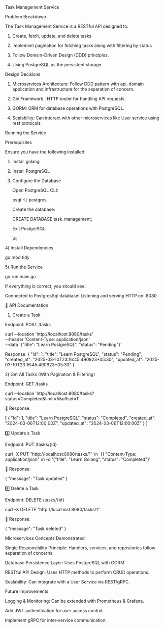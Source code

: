 Task Management Service

Problem Breakdown

The Task Management Service is a RESTful API designed to:

1) Create, fetch, update, and delete tasks.

2) Implement pagination for fetching tasks along with filtering by status

3) Follow Domain-Driven Design (DDD) principles.

4) Using PostgreSQL as the persistent storage.

Design Decisions

1) Microservices Architecture: Follow DDD pattern with api, domain application and infrastructure for the separation of concern.

2) Gin Framework : HTTP router for handling API requests.

3) GORM: ORM for database operations with PostgreSQL.

4) Scalability: Can interact with other microservices like User service using rest protocols

Running the Service

Prerequisites

Ensure you have the following installed:

1) Install golang

2) Install PostgreSQL 

3)  Configure the Database

    Open PostgreSQL CLI:

    psql -U postgres

    Create the database:

    CREATE DATABASE task_management;

    Exit PostgreSQL:

    \q

4️) Install Dependencies

go mod tidy

5️) Run the Service

go run main.go

If everything is correct, you should see:

Connected to PostgresSql database!
Listening and serving HTTP on :8080

📌 API Documentation

1) Create a Task

Endpoint: POST /tasks

curl --location 'http://localhost:8080/tasks' \
--header 'Content-Type: application/json' \
--data '{"title": "Learn PostgreSQL", "status": "Pending"}'

 Response:
{
    "id": 1,
    "title": "Learn PostgreSQL",
    "status": "Pending",
    "created_at": "2025-03-10T23:16:45.490923+05:30",
    "updated_at": "2025-03-10T23:16:45.490923+05:30"
}

2️) Get All Tasks (With Pagination & Filtering)

Endpoint: GET /tasks

curl --location 'http://localhost:8080/tasks?status=Completed&limit=5&offset=1'

📌 Response:

[
  {
    "id": 1,
    "title": "Learn PostgreSQL",
    "status": "Completed",
    "created_at": "2024-03-06T12:00:00Z",
    "updated_at": "2024-03-06T12:00:00Z"
  }
]

3️⃣ Update a Task

Endpoint: PUT /tasks/{id}

curl -X PUT "http://localhost:8080/tasks/1" \n     -H "Content-Type: application/json" \n     -d '{"title": "Learn Golang", "status": "Completed"}'

📌 Response:

{
  "message": "Task updated"
}

4️⃣ Delete a Task

Endpoint: DELETE /tasks/{id}

curl -X DELETE "http://localhost:8080/tasks/1"

📌 Response:

{
  "message": "Task deleted"
}

Microservices Concepts Demonstrated

Single Responsibility Principle: Handlers, services, and repositories follow separation of concerns.

Database Persistence Layer: Uses PostgreSQL with GORM.

RESTful API Design: Uses HTTP methods to perform CRUD operations.

Scalability: Can integrate with a User Service via REST/gRPC.


Future Improvements

Logging & Monitoring: Can be extended with Prometheus & Grafana.

Add JWT authentication for user access control.

Implement gRPC for inter-service communication.


